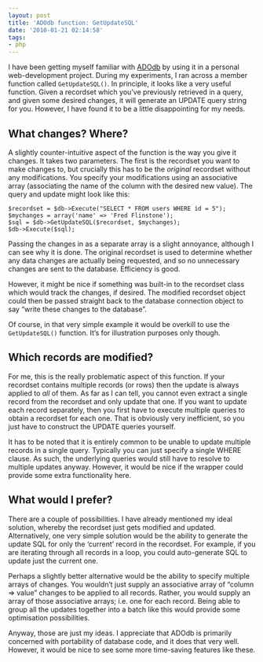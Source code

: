 ```yaml
---
layout: post
title: 'ADOdb function: GetUpdateSQL'
date: '2010-01-21 02:14:58'
tags:
- php
---
```


I have been getting myself familiar with [ADOdb](http://adodb.org) by using it in a personal web-development project. During my experiments, I ran across a member function called `GetUpdateSQL()`. In principle, it looks like a very useful function. Given a recordset which you’ve previously retrieved in a query, and given some desired changes, it will generate an UPDATE query string for you. However, I have found it to be a little disappointing for my needs.

## What changes? Where?

A slightly counter-intuitive aspect of the function is the way you give it changes. It takes two parameters. The first is the recordset you want to make changes to, but crucially this has to be the _original_ recordset without any modifications. You specify your modifications using an associative array (associating the name of the column with the desired new value). The query and update might look like this:

    $recordset = $db->Execute("SELECT * FROM users WHERE id = 5");
    $mychanges = array('name' => 'Fred Flinstone');
    $sql = $db->GetUpdateSQL($recordset, $mychanges);
    $db->Execute($sql);

Passing the changes in as a separate array is a slight annoyance, although I can see why it is done. The original recordset is used to determine whether any data changes are actually being requested, and so no unnecessary changes are sent to the database. Efficiency is good.

However, it might be nice if something was built-in to the recordset class which would track the changes, if desired. The modified recordset object could then be passed straight back to the database connection object to say “write these changes to the database”.

Of course, in that very simple example it would be overkill to use the `GetUpdateSQL()` function. It’s for illustration purposes only though.

## Which records are modified?

For me, this is the really problematic aspect of this function. If your recordset contains multiple records (or rows) then the update is always applied to _all_ of them. As far as I can tell, you cannot even extract a single record from the recordset and only update that one. If you want to update each record separately, then you first have to execute multiple queries to obtain a recordset for each one. That is obviously very inefficient, so you just have to construct the UPDATE queries yourself.

It has to be noted that it is entirely common to be unable to update multiple records in a single query. Typically you can just specify a single WHERE clause. As such, the underlying queries would still have to resolve to multiple updates anyway. However, it would be nice if the wrapper could provide some extra functionality here.

## What would I prefer?

There are a couple of possibilities. I have already mentioned my ideal solution, whereby the recordset just gets modified and updated. Alternatively, one very simple solution would be the ability to generate the update SQL for only the ‘current’ record in the recordset. For example, if you are iterating through all records in a loop, you could auto-generate SQL to update just the current one.

Perhaps a slightly better alternative would be the ability to specify multiple arrays of changes. You wouldn’t just supply an associative array of “column =\> value” changes to be applied to all records. Rather, you would supply an array of those associative arrays; i.e. one for each record. Being able to group all the updates together into a batch like this would provide some optimisation possibilities.

Anyway, those are just my ideas. I appreciate that ADOdb is primarily concerned with portability of database code, and it does that very well. However, it would be nice to see some more time-saving features like these.

<!--kg-card-end: markdown-->